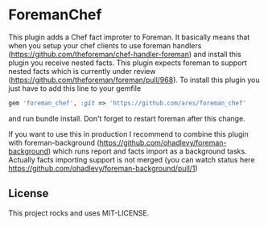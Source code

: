 # ForemanChef

This plugin adds a Chef fact improter to Foreman. It basically means that when you setup your chef clients to use foreman handlers (https://github.com/theforeman/chef-handler-foreman) and install this plugin you receive nested facts. This plugin expects foreman to support nested facts which is currently under review (https://github.com/theforeman/foreman/pull/968). To install this plugin you just have to add this line to your gemfile

```ruby
gem 'foreman_chef', :git => 'https://github.com/ares/foreman_chef'
```

and run bundle install. Don't forget to restart foreman after this change.

If you want to use this in production I recommend to combine this plugin with foreman-background (https://github.com/ohadlevy/foreman-background) which runs report and facts import as a background tasks. Actually facts importing support is not merged (you can watch status here https://github.com/ohadlevy/foreman-background/pull/1)

##  License

This project rocks and uses MIT-LICENSE.
